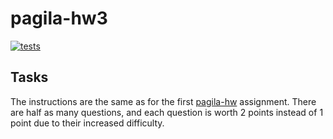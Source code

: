 # pagila-hw3
[![tests](https://github.com/kingeddy11/pagila-hw3/actions/workflows/tests.yml/badge.svg)](https://github.com/kingeddy11/pagila-hw3/actions/workflows/tests.yml)

## Tasks

The instructions are the same as for the first [pagila-hw](https://github.com/mikeizbicki/pagila-hw) assignment.
There are half as many questions, and each question is worth 2 points instead of 1 point due to their increased difficulty.
